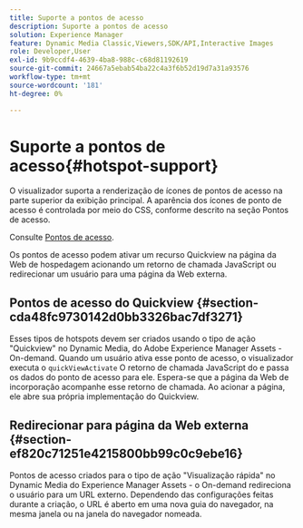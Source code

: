 ```yaml
---
title: Suporte a pontos de acesso
description: Suporte a pontos de acesso
solution: Experience Manager
feature: Dynamic Media Classic,Viewers,SDK/API,Interactive Images
role: Developer,User
exl-id: 9b9ccdf4-4639-4ba8-988c-c68d81192619
source-git-commit: 24667a5ebab54ba22c4a3f6b52d19d7a31a93576
workflow-type: tm+mt
source-wordcount: '181'
ht-degree: 0%

---
```


# Suporte a pontos de acesso{#hotspot-support}

O visualizador suporta a renderização de ícones de pontos de acesso na parte superior da exibição principal. A aparência dos ícones de ponto de acesso é controlada por meio do CSS, conforme descrito na seção Pontos de acesso.

Consulte [Pontos de acesso](../../c-html5-aem-asset-viewers/c-html5-aem-interactive-images/c-html5-aem-interactive-image-customizingviewer/r-html5-aem-int-image-customize-hotspots.md#reference-2ac3cc414ef2467390bf53145f1d8d74).

Os pontos de acesso podem ativar um recurso Quickview na página da Web de hospedagem acionando um retorno de chamada JavaScript ou redirecionar um usuário para uma página da Web externa.

## Pontos de acesso do Quickview {#section-cda48fc9730142d0bb3326bac7df3271}

Esses tipos de hotspots devem ser criados usando o tipo de ação &quot;Quickview&quot; no Dynamic Media, do Adobe Experience Manager Assets - On-demand. Quando um usuário ativa esse ponto de acesso, o visualizador executa o `quickViewActivate` O retorno de chamada JavaScript do e passa os dados do ponto de acesso para ele. Espera-se que a página da Web de incorporação acompanhe esse retorno de chamada. Ao acionar a página, ele abre sua própria implementação do Quickview.

## Redirecionar para página da Web externa {#section-ef820c71251e4215800bb99c0c9ebe16}

Pontos de acesso criados para o tipo de ação &quot;Visualização rápida&quot; no Dynamic Media do Experience Manager Assets - o On-demand redireciona o usuário para um URL externo. Dependendo das configurações feitas durante a criação, o URL é aberto em uma nova guia do navegador, na mesma janela ou na janela do navegador nomeada.
